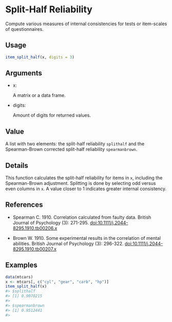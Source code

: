 # Split-Half Reliability

Compute various measures of internal consistencies for tests or
item-scales of questionnaires.

## Usage

``` r
item_split_half(x, digits = 3)
```

## Arguments

- x:

  A matrix or a data frame.

- digits:

  Amount of digits for returned values.

## Value

A list with two elements: the split-half reliability `splithalf` and the
Spearman-Brown corrected split-half reliability `spearmanbrown`.

## Details

This function calculates the split-half reliability for items in `x`,
including the Spearman-Brown adjustment. Splitting is done by selecting
odd versus even columns in `x`. A value closer to 1 indicates greater
internal consistency.

## References

- Spearman C. 1910. Correlation calculated from faulty data. British
  Journal of Psychology (3): 271-295.
  [doi:10.1111/j.2044-8295.1910.tb00206.x](https://doi.org/10.1111/j.2044-8295.1910.tb00206.x)

- Brown W. 1910. Some experimental results in the correlation of mental
  abilities. British Journal of Psychology (3): 296-322.
  [doi:10.1111/j.2044-8295.1910.tb00207.x](https://doi.org/10.1111/j.2044-8295.1910.tb00207.x)

## Examples

``` r
data(mtcars)
x <- mtcars[, c("cyl", "gear", "carb", "hp")]
item_split_half(x)
#> $splithalf
#> [1] 0.9070215
#> 
#> $spearmanbrown
#> [1] 0.9512441
#> 
```
